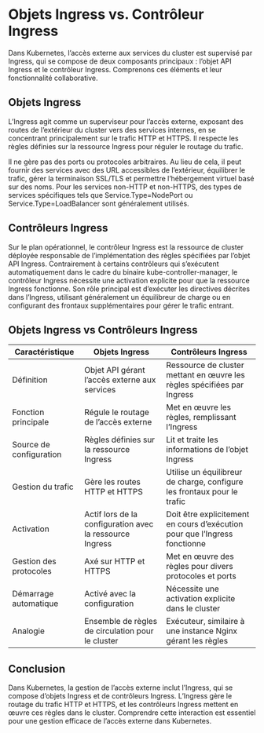 # Objets Ingress vs. Contrôleur Ingress

Dans Kubernetes, l’accès externe aux services du cluster est supervisé par Ingress, qui se compose de deux composants principaux : l’objet API Ingress et le contrôleur Ingress. Comprenons ces éléments et leur fonctionnalité collaborative.

## Objets Ingress

L’Ingress agit comme un superviseur pour l’accès externe, exposant des routes de l’extérieur du cluster vers des services internes, en se concentrant principalement sur le trafic HTTP et HTTPS. Il respecte les règles définies sur la ressource Ingress pour réguler le routage du trafic.

Il ne gère pas des ports ou protocoles arbitraires. Au lieu de cela, il peut fournir des services avec des URL accessibles de l’extérieur, équilibrer le trafic, gérer la terminaison SSL/TLS et permettre l’hébergement virtuel basé sur des noms. Pour les services non-HTTP et non-HTTPS, des types de services spécifiques tels que Service.Type=NodePort ou Service.Type=LoadBalancer sont généralement utilisés.

## Contrôleurs Ingress

Sur le plan opérationnel, le contrôleur Ingress est la ressource de cluster déployée responsable de l’implémentation des règles spécifiées par l’objet API Ingress. Contrairement à certains contrôleurs qui s’exécutent automatiquement dans le cadre du binaire kube-controller-manager, le contrôleur Ingress nécessite une activation explicite pour que la ressource Ingress fonctionne. Son rôle principal est d’exécuter les directives décrites dans l’Ingress, utilisant généralement un équilibreur de charge ou en configurant des frontaux supplémentaires pour gérer le trafic entrant.

## Objets Ingress vs Contrôleurs Ingress

| Caractéristique          | Objets Ingress                                                 | Contrôleurs Ingress                                                     |
|--------------------------|----------------------------------------------------------------|-------------------------------------------------------------------------|
| Définition               | Objet API gérant l’accès externe aux services                  | Ressource de cluster mettant en œuvre les règles spécifiées par Ingress |
| Fonction principale      | Régule le routage de l’accès externe                           | Met en œuvre les règles, remplissant l’Ingress                         |
| Source de configuration  | Règles définies sur la ressource Ingress                      | Lit et traite les informations de l’objet Ingress                      |
| Gestion du trafic        | Gère les routes HTTP et HTTPS                                 | Utilise un équilibreur de charge, configure les frontaux pour le trafic |
| Activation               | Actif lors de la configuration avec la ressource Ingress       | Doit être explicitement en cours d’exécution pour que l’Ingress fonctionne |
| Gestion des protocoles   | Axé sur HTTP et HTTPS                                         | Met en œuvre des règles pour divers protocoles et ports                |
| Démarrage automatique    | Activé avec la configuration                                  | Nécessite une activation explicite dans le cluster                    |
| Analogie                 | Ensemble de règles de circulation pour le cluster             | Exécuteur, similaire à une instance Nginx gérant les règles           |

## Conclusion

Dans Kubernetes, la gestion de l’accès externe inclut l’Ingress, qui se compose d’objets Ingress et de contrôleurs Ingress. L’Ingress gère le routage du trafic HTTP et HTTPS, et les contrôleurs Ingress mettent en œuvre ces règles dans le cluster. Comprendre cette interaction est essentiel pour une gestion efficace de l’accès externe dans Kubernetes.
